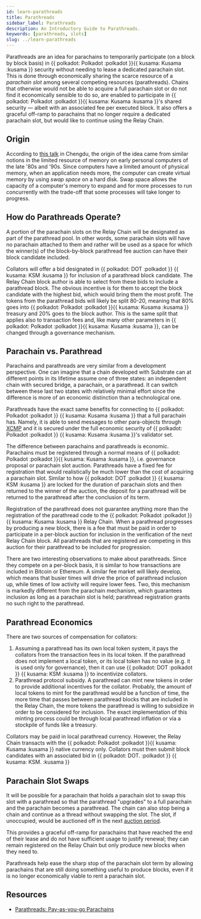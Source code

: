 ```yaml
---
id: learn-parathreads
title: Parathreads
sidebar_label: Parathreads
description: An Introductory Guide to Parathreads.
keywords: [parathreads, slots]
slug: ../learn-parathreads
---
```


Parathreads are an idea for parachains to temporarily participate (on a block by block basis) in
{{ polkadot: Polkadot :polkadot }}{{ kusama: Kusama :kusama }} security without needing to lease a
dedicated parachain slot. This is done through economically sharing the scarce resource of a
_parachain slot_ among several competing resources (parathreads). Chains that otherwise would not be
able to acquire a full parachain slot or do not find it economically sensible to do so, are enabled
to participate in {{ polkadot: Polkadot :polkadot }}{{ kusama: Kusama :kusama }}'s shared security
&mdash; albeit with an associated fee per executed block. It also offers a graceful off-ramp to
parachains that no longer require a dedicated parachain slot, but would like to continue using the
Relay Chain.

## Origin

According to [this talk](https://v.douyu.com/show/a4Jj7llO5q47Dk01) in Chengdu, the origin of the
idea came from similar notions in the limited resource of memory on early personal computers of the
late '80s and '90s. Since computers have a limited amount of physical memory, when an application
needs more, the computer can create virtual memory by using _swap space_ on a hard disk. Swap space
allows the capacity of a computer's memory to expand and for more processes to run concurrently with
the trade-off that some processes will take longer to progress.

## How do Parathreads Operate?

A portion of the parachain slots on the Relay Chain will be designated as part of the parathread
pool. In other words, some parachain slots will have no parachain attached to them and rather will
be used as a space for which the winner(s) of the block-by-block parathread fee auction can have
their block candidate included.

Collators will offer a bid designated in {{ polkadot: DOT :polkadot }} {{ kusama: KSM :kusama }} for
inclusion of a parathread block candidate. The Relay Chain block author is able to select from these
bids to include a parathread block. The obvious incentive is for them to accept the block candidate
with the highest bid, which would bring them the most profit. The tokens from the parathread bids
will likely be split 80-20, meaning that 80% goes into
{{ polkadot: Polkadot :polkadot }}{{ kusama: Kusama :kusama }} treasury and 20% goes to the block
author. This is the same split that applies also to transaction fees and, like many other parameters
in {{ polkadot: Polkadot :polkadot }}{{ kusama: Kusama :kusama }}, can be changed through a
governance mechanism.

## Parachain vs. Parathread

Parachains and parathreads are very similar from a development perspective. One can imagine that a
chain developed with Substrate can at different points in its lifetime assume one of three states:
an independent chain with secured bridge, a parachain, or a parathread. It can switch between these
last two states with relatively minimal effort since the difference is more of an economic
distinction than a technological one.

Parathreads have the exact same benefits for connecting to {{ polkadot: Polkadot :polkadot }}
{{ kusama: Kusama :kusama }} that a full parachain has. Namely, it is able to send messages to other
para-objects through [XCMP](learn-xcm.md###XCMP) and it is secured under the full economic security
of {{ polkadot: Polkadot :polkadot }} {{ kusama: Kusama :kusama }}'s validator set.

The difference between parachains and parathreads is economic. Parachains must be registered through
a normal means of {{ polkadot: Polkadot :polkadot }}{{ kusama: Kusama :kusama }}, i.e. governance
proposal or parachain slot auction. Parathreads have a fixed fee for registration that would
realistically be much lower than the cost of acquiring a parachain slot. Similar to how
{{ polkadot: DOT :polkadot }} {{ kusama: KSM :kusama }} are locked for the duration of parachain
slots and then returned to the winner of the auction, the deposit for a parathread will be returned
to the parathread after the conclusion of its term.

Registration of the parathread does not guarantee anything more than the registration of the
parathread code to the {{ polkadot: Polkadot :polkadot }}{{ kusama: Kusama :kusama }} Relay Chain.
When a parathread progresses by producing a new block, there is a fee that must be paid in order to
participate in a per-block auction for inclusion in the verification of the next Relay Chain block.
All parathreads that are registered are competing in this auction for their parathread to be
included for progression.

There are two interesting observations to make about parathreads. Since they compete on a per-block
basis, it is similar to how transactions are included in Bitcoin or Ethereum. A similar fee market
will likely develop, which means that busier times will drive the price of parathread inclusion up,
while times of low activity will require lower fees. Two, this mechanism is markedly different from
the parachain mechanism, which guarantees inclusion as long as a parachain slot is held; parathread
registration grants no such right to the parathread.

## Parathread Economics

There are two sources of compensation for collators:

1. Assuming a parathread has its own local token system, it pays the collators from the transaction
   fees in its local token. If the parathread does not implement a local token, or its local token
   has no value (e.g. it is used only for governance), then it can use {{ polkadot: DOT :polkadot }}
   {{ kusama: KSM :kusama }} to incentivize collators.
2. Parathread protocol subsidy. A parathread can mint new tokens in order to provide additional
   incentives for the collator. Probably, the amount of local tokens to mint for the parathread
   would be a function of time, the more time that passes between parathread blocks that are
   included in the Relay Chain, the more tokens the parathread is willing to subsidize in order to
   be considered for inclusion. The exact implementation of this minting process could be through
   local parathread inflation or via a stockpile of funds like a treasury.

Collators may be paid in local parathread currency. However, the Relay Chain transacts with the
{{ polkadot: Polkadot :polkadot }}{{ kusama: Kusama :kusama }} native currency only. Collators must
then submit block candidates with an associated bid in {{ polkadot: DOT. :polkadot }}
{{ kusama: KSM. :kusama }}

## Parachain Slot Swaps

It will be possible for a parachain that holds a parachain slot to swap this slot with a parathread
so that the parathread "upgrades" to a full parachain and the parachain becomes a parathread. The
chain can also stop being a chain and continue as a thread without swapping the slot. The slot, if
unoccupied, would be auctioned off in the next [auction period](learn-auction.md).

This provides a graceful off-ramp for parachains that have reached the end of their lease and do not
have sufficient usage to justify renewal; they can remain registered on the Relay Chain but only
produce new blocks when they need to.

Parathreads help ease the sharp stop of the parachain slot term by allowing parachains that are
still doing something useful to produce blocks, even if it is no longer economically viable to rent
a parachain slot.

## Resources

- [Parathreads: Pay-as-you-go Parachains](https://medium.com/polkadot-network/parathreads-pay-as-you-go-parachains-7440d23dde06)
